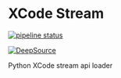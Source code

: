 # XCode Stream

[![pipeline status](https://gitlab.com/fazzani/xtreamcode/badges/master/pipeline.svg)](https://gitlab.com/fazzani/xcodestream/commits/master)

[![DeepSource](https://static.deepsource.io/deepsource-badge-light-mini.svg)](https://deepsource.io/gh/Fazzani/xtreamcode/?ref=repository-badge)

Python XCode stream api loader

